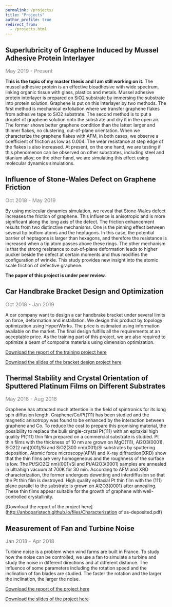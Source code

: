 ```yaml
---
permalink: /projects/
title: "Projects"
author_profile: true
redirect_from: 
  - /projects.html
---
```


## Superlubricity of Graphene Induced by Mussel Adhesive Protein Interlayer

<font color="gray" size = "3">May 2019 - Present</font>

<b>This is the topic of my master thesis and I am still working on it.</b> The mussel adhesive protein is an effective bioadhesive with wide spectrum, linking organic tissue with glass, plastics and metals. Mussel adhesive protein interlayer is prepared on SiO2 substrate by immersing the substrate into protein solution. Graphene is put on this interlayer by two methods. The first method is mechanical exfoliation where we transfer graphene flakes from adhesive tape to SiO2 substrate. The second method is to put a droplet of graphene solution onto the substrate and dry it in the open air. The former shows better graphene condition than the latter: larger and thinner flakes, no clustering, out-of-plane orientation. When we characterize the graphene flakes with AFM, in both cases, we observe a coefficient of friction as low as 0.004. The wear resistance at step edge of the flakes is also increased. At present, on the one hand, we are testing if this phenomenon can be observed on other substrates, including steel and titanium alloy; on the other hand, we are simulating this effect using molecular dynamics simulations.


## Influence of Stone-Wales Defect on Graphene Friction

<font color="gray" size = "3">Oct 2018 - May 2019</font>

By using molecular dynamics simulation, we reveal that Stone-Wales defect increases the friction of graphene. This influence is anisotropic and is more significant along the long axis of the defect. The friction enhancement results from two distinctive mechanisms. One is the pinning effect between several tip bottom atoms and the heptagons. In this case, the potential barrier of heptagons is larger than hexagons, and therefore the resistance is increased when a tip atom passes above these rings. The other mechanism is that the strong resistance to out-of-plane deformation leads to higher pucker beside the defect at certain moments and thus modifies the configuration of wrinkle. This study provides new insight into the atomic scale friction of defective graphene.

<b>The paper of this project is under peer review.</b>


## Car Handbrake Bracket Design and Optimization

<font color="gray" size = "3">Oct 2018 - Jan 2019</font>

A car company want to design a car handbrake bracket under several limits on force, deformation and installation. We design this product by topology optimization using HyperWorks. The price is estimated using information available on the market. The final design fulfills all the requirements at an acceptable price. As the training part of this project, we are also required to optimize a beam of composite materials using dimension optimization.

[Download the report of the training project here](http://anboparistech.github.io/files/BeamOptimization.pdf)

[Download the slides of the bracket design project here](http://anboparistech.github.io/files/BracketDesign.pptx)


## Thermal Stability and Crystal Orientation of Sputtered Platinum Films on Different Substrates

<font color="gray" size = "3">May 2018 - Aug 2018</font>

Graphene has attracted much attention in the field of spintronics for its long spin diffusion length. Graphene/Co/Pt(111) has been studied and the magnetic anisotropy was found to be enhanced by the interaction between graphene and Co. To reduce the cost to prepare this promising material, the possibility to replace the bulk single-crystal Pt(111) with an epitaxial high quality Pt(111) thin film prepared on a commercial substrate is studied. Pt thin films with the thickness of 10 nm are grown on MgO(111), Al2O3(0001), SiO2(2 nm)(001)/Si and SiO2(300 nm)(001)/Si substrates by sputtering deposition. Atomic force microscopy(AFM) and X-ray diffraction(XRD) show that the thin films are very homogeneous and the roughness of the surface is low. The Pt/SiO2(2 nm)(001)/Si and Pt/Al2O3(0001) samples are annealed in ultrahigh vacuum at 700K for 30 min. According to AFM and XRD characterization, the former undergoes dewetting and interdiffusion so that the Pt thin film is destroyed. High quality epitaxial Pt thin film with the (111) plane parallel to the substrate is grown on Al2O3(0001) after annealing. These thin films appear suitable for the growth of graphene with well-controlled crystallinity.

[Download the report of the project here](http://anboparistech.github.io/files/Characterization of as-deposited.pdf)


## Measurement of Fan and Turbine Noise

<font color="gray" size = "3">Jan 2018 - Apr 2018</font>

Turbine noise is a problem when wind farms are built in France. To study how the noise can be controlled, we use a fan to simulate a turbine and study the noise in different directions and at different distance. The influence of some parameters including the rotation speed and the inclination of fan blades are studied. The faster the rotation and the larger the inclination, the larger the noise.

[Download the report of the project here](http://anboparistech.github.io/files/caracterisation-experimentale-du.pdf)

[Download the slides of the project here](http://anboparistech.github.io/files/caracterisation-experimentale-du.pptx)



